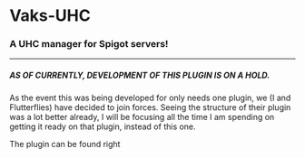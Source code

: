 # Vaks-UHC
<h3>A UHC manager for Spigot servers!</h3>

<hr><h5><b>AS OF CURRENTLY, DEVELOPMENT OF THIS PLUGIN IS ON A HOLD.</b></h5>
<p>As the event this was being developed for only needs one plugin, we (I and Flutterflies) have decided to join forces. Seeing the structure of their plugin was a lot better already, I will be focusing all the time I am spending on getting it ready on that plugin, instead of this one.</p>

<p>The plugin can be found right <a href="https://github.com/flutterflies/FwapaDerp>here</a>.</p>
